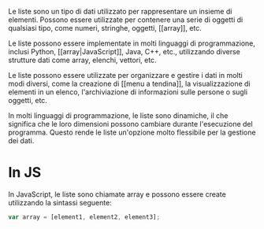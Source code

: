 Le liste sono un tipo di dati utilizzato per rappresentare un insieme di elementi. Possono essere utilizzate per contenere una serie di oggetti di qualsiasi tipo, come numeri, stringhe, oggetti, [[array]], etc.

Le liste possono essere implementate in molti linguaggi di programmazione, inclusi Python, [[array|JavaScript]], Java, C++, etc., utilizzando diverse strutture dati come array, elenchi, vettori, etc.

Le liste possono essere utilizzate per organizzare e gestire i dati in molti modi diversi, come la creazione di [[menu a tendina]], la visualizzazione di elementi in un elenco, l'archiviazione di informazioni sulle persone o sugli oggetti, etc.

In molti linguaggi di programmazione, le liste sono dinamiche, il che significa che le loro dimensioni possono cambiare durante l'esecuzione del programma. Questo rende le liste un'opzione molto flessibile per la gestione dei dati.

# In JS

In JavaScript, le liste sono chiamate array e possono essere create utilizzando la sintassi seguente:

```js
var array = [element1, element2, element3];
```